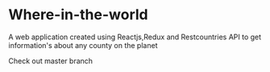 # Where-in-the-world
A web application created using Reactjs,Redux and Restcountries API to get information's about any county on the planet

Check out master branch

